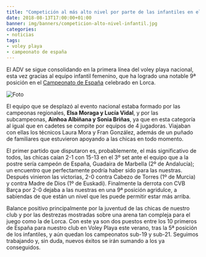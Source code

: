 ```yaml
---
title: "Competición al más alto nivel por parte de las infantiles en el CEVP"
date: 2018-08-13T17:00:00+01:00
banner: img/banners/competicion-alto-nivel-infantil.jpg
categories:
- noticias
tags:
- voley playa
- campeonato de españa
---
```


El ADV se sigue consolidando en la primera línea del voley playa
nacional, esta vez gracias al equipo infantil femenino, que ha logrado
una notable 9ª posición en el [Campeonato de España][cevp] celebrado
en Lorca.

![Foto](../../../../../img/banners/competicion-alto-nivel-infantil.jpg)

El equipo que se desplazó al evento nacional estaba formado por las
campeonas regionales, **Elsa Moraga y Lucía Vidal**, y por las
subcampeonas, **Ainhoa Albiñana y Sonia Briñas**, ya que en esta
categoría al igual que en cadetes se compite por equipos de 4
jugadoras. Viajaban con ellas los técnicos Laura Mora y Fran González,
además de un puñado de familiares que estuvieron apoyando a las chicas
en todo momento.

El primer partido que disputaron es, probablemente, el más
significativo de todos, las chicas caían 2-1 con 15-13 en el 3º set
ante el equipo que a la postre sería campeón de España, Guadaira de
Marbella (2º de Andalucía); un encuentro que perfectamente podría
haber sido para las nuestras. Después vinieron las victorias, 2-0
contra Cabezo de Torres (1º de Murcia) y contra Madre de Dios (1º de
Euskadi). Finalmente la derrota con CVB Barça por 2-0 dejaba a las
nuestras en una 9ª posición agridulce, a sabiendas de que están un
nivel que les puede permitir estar más arriba.

Balance positivo principalmente por la juventud de las chicas de
nuestro club y por las destrezas mostradas sobre una arena tan
compleja para el juego como la de Lorca. Con este ya son dos puestos
entre los 10 primeros de España para nuestro club en Voley Playa este
verano, tras la 5ª posición de los infantiles, y aún quedan los
campeonatos sub-19 y sub-21. Seguimos trabajando y, sin duda, nuevos
éxitos se irán sumando a los ya conseguidos.

[cevp]: http://rfevb.com/campeonato-de-espana-voley-playa-infantil-2018
